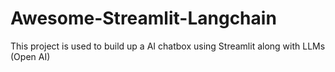 # Awesome-Streamlit-Langchain
This project is used to build up a AI chatbox using Streamlit along with LLMs (Open AI)
